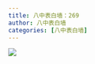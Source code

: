 ```yaml
---
title: 八中表白墙：269
author: 八中表白墙
categories: [八中表白墙]
---
```


![](https://img.urlnode.com/file/304a778c473719b9db277.jpg)
